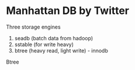 
# Manhattan DB by Twitter

Three storage engines
1. seadb (batch data from hadoop)
2. sstable (for write heavy)
3. btree (heavy read, light write) - innodb

Btree
